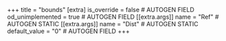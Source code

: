 +++
title = "bounds"
[extra]
is_override = false # AUTOGEN FIELD
od_unimplemented = true # AUTOGEN FIELD
[[extra.args]]
name = "Ref" # AUTOGEN STATIC
[[extra.args]]
name = "Dist" # AUTOGEN STATIC
default_value = "0" # AUTOGEN FIELD
+++
